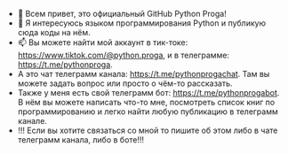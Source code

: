 - 👋 Всем привет, это официальный GitHub Python Proga!
- 👀 Я интересуюсь языком программирования Python и публикую сюда коды на нём.
- 📫 Вы можете найти мой аккаунт в тик-токе: https://www.tiktok.com/@python.proga, и в телеграмме: https://t.me/pythonproga.
- А это чат телеграмм канала: https://t.me/pythonprogachat. Там вы можете задать вопрос или просто о чём-то рассказать.
- Также у меня есть свой телеграмм бот: https://t.me/pythonprogabot. В нём вы можете написать что-то мне, посмотреть список книг по программированию и легко найти любую публикацию в телеграмм канале.
- !!! Если вы хотите связаться со мной то пишите об этом либо в чате телеграмм канала, либо в боте!!!
<!---
pythonproga/pythonproga is a ✨ special ✨ repository because its `README.md` (this file) appears on your GitHub profile.
You can click the Preview link to take a look at your changes.
--->
